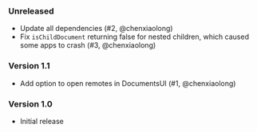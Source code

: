### Unreleased

* Update all dependencies (#2, @chenxiaolong)
* Fix `isChildDocument` returning false for nested children, which caused some apps to crash (#3, @chenxiaolong)

### Version 1.1

* Add option to open remotes in DocumentsUI (#1, @chenxiaolong)

### Version 1.0

* Initial release
